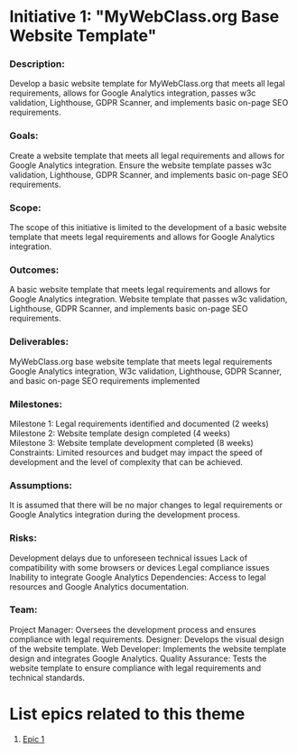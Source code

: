 # Initiative 1: "MyWebClass.org Base Website Template"

### Description: 

Develop a basic website template for MyWebClass.org that meets all legal requirements, allows for Google Analytics integration, passes w3c validation, Lighthouse, GDPR Scanner, and implements basic on-page SEO requirements.

### Goals:

Create a website template that meets all legal requirements and allows for Google Analytics integration.
Ensure the website template passes w3c validation, Lighthouse, GDPR Scanner, and implements basic on-page SEO requirements.

### Scope: 
The scope of this initiative is limited to the development of a basic website template that meets legal requirements and allows for Google Analytics integration.

### Outcomes:
A basic website template that meets legal requirements and allows for Google Analytics integration.
Website template that passes w3c validation, Lighthouse, GDPR Scanner, and implements basic on-page SEO requirements.

### Deliverables:
MyWebClass.org base website template that meets legal requirements
Google Analytics integration, W3c validation, Lighthouse, GDPR Scanner, and basic on-page SEO requirements implemented

### Milestones:
Milestone 1: Legal requirements identified and documented (2 weeks) </br>
Milestone 2: Website template design completed (4 weeks) </br>
Milestone 3: Website template development completed (8 weeks) </br>
Constraints: Limited resources and budget may impact the speed of development and the level of complexity that can be achieved.

### Assumptions:
It is assumed that there will be no major changes to legal requirements or Google Analytics integration during the development process.

### Risks:
Development delays due to unforeseen technical issues
Lack of compatibility with some browsers or devices
Legal compliance issues
Inability to integrate Google Analytics
Dependencies: Access to legal resources and Google Analytics documentation.

### Team:
Project Manager: Oversees the development process and ensures compliance with legal requirements.
Designer: Develops the visual design of the website template.
Web Developer: Implements the website template design and integrates Google Analytics.
Quality Assurance: Tests the website template to ensure compliance with legal requirements and technical standards.

# List epics related to this theme
1. [Epic 1](https://github.com/GraceBurke-88/mywebclass-agile-docs/blob/main/documentation/theme_1/initiatives/epics/epic_initiative_basic_webpage_template.md)
